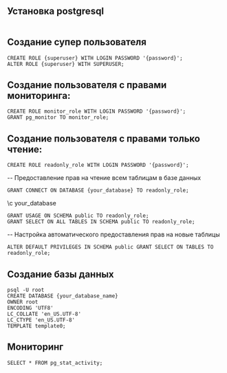## Установка postgresql 
```

```
## Создание супер  пользователя 
```
CREATE ROLE {superuser} WITH LOGIN PASSWORD '{password}';
ALTER ROLE {superuser} WITH SUPERUSER;

```
## Создание пользователя с правами мониторинга:
```
CREATE ROLE monitor_role WITH LOGIN PASSWORD '{password}';
GRANT pg_monitor TO monitor_role;
```
## Создание пользователя с правами только чтение: 
```
CREATE ROLE readonly_role WITH LOGIN PASSWORD '{password}';
```
-- Предоставление прав на чтение всем таблицам в базе данных
```
GRANT CONNECT ON DATABASE {your_database} TO readonly_role;
```
\c your_database
```
GRANT USAGE ON SCHEMA public TO readonly_role;
GRANT SELECT ON ALL TABLES IN SCHEMA public TO readonly_role;
```
-- Настройка автоматического предоставления прав на новые таблицы
```
ALTER DEFAULT PRIVILEGES IN SCHEMA public GRANT SELECT ON TABLES TO readonly_role;
```
## Создание базы данных 
```
psql -U root
CREATE DATABASE {your_database_name}
OWNER root
ENCODING 'UTF8'
LC_COLLATE 'en_US.UTF-8'
LC_CTYPE 'en_US.UTF-8'
TEMPLATE template0;
```
## Мониторинг 
```
SELECT * FROM pg_stat_activity;
```

